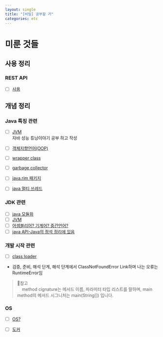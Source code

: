 ```yaml
---
layout: single
title: "[비밀] 공부할 거"
categories: etc
---
```


# 미룬 것들


## 사용 정리
### REST API
- [ ] [사용](https://junheilee.github.io/cs/http-restapi)


## 개념 정리
### Java 특징 관련
- [ ] [JVM](/language/standard-of-java-01_1/#1-%EC%9A%B4%EC%98%81%EC%B2%B4%EC%A0%9Cos%EC%97%90-%EB%8F%85%EB%A6%BD%EC%A0%81) <br>
  자바 성능 튜닝이야기 공부 하고 작성
- [ ] [객체지향언어(OOP)](/language/standard-of-java-01_1/#2-%EA%B0%9D%EC%B2%B4%EC%A7%80%ED%96%A5%EC%96%B8%EC%96%B4oop)
- [ ] [wrapper class](/language/standard-of-java-01_1/#2-%EA%B0%9D%EC%B2%B4%EC%A7%80%ED%96%A5%EC%96%B8%EC%96%B4oop)
- [ ] [garbage collector](/language/standard-of-java-01_1/#4-garbage-collection%EC%9E%90%EB%8F%99-%EB%A9%94%EB%AA%A8%EB%A6%AC-%EA%B4%80%EB%A6%AC)
- [ ] [java.rim 패키지](/language/standard-of-java-01_1/#5-%EB%84%A4%ED%8A%B8%EC%9B%8C%ED%81%AC%EC%99%80-%EB%B6%84%EC%82%B0-%EC%B2%98%EB%A6%AC)
- [ ] [java 멀티 쓰레드](/language/standard-of-java-01_1/#5-%EB%84%A4%ED%8A%B8%EC%9B%8C%ED%81%AC%EC%99%80-%EB%B6%84%EC%82%B0-%EC%B2%98%EB%A6%AC)



### JDK 관련
- [ ] [java 모듈화](/language/standard-of-java-01_2/#jre)
- [ ] [JVM](/language/standard-of-java-01_2/#jvm)
- [ ] [어셈블리어? 기계어? 중간언어?](/language/standard-of-java-01_2/#java-api)
- [ ] [java API-Java의 정석 정리에 있음](/language/standard-of-java-01_2/#java-api)

### 개발 시작 관련

- [ ] [class loader](/language/standard-of-java-01_3/#-실행-과정)
- 검증, 준비, 해석 단계, 해석 단계에서 ClassNotFoundError Link하며 나는 오류는 RuntimeError임

> 🌟참고<br>
> &nbsp; &nbsp; method cignature는 메서드 이름, 파라미터 타입 리스트를 말하며, main method의 메서드 시그니처는 main(String[]) 입니다.
>

### OS
- [ ] [OS?](/os/linux-01/#OS를-알아야-하는-이유)
- [ ] [도커](/os/linux-01/#기타)


 